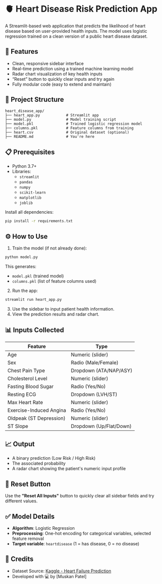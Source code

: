 
# 🫀 Heart Disease Risk Prediction App

A Streamlit-based web application that predicts the likelihood of heart disease based on user-provided health inputs. The model uses logistic regression trained on a clean version of a public heart disease dataset.

## 🚀 Features

- Clean, responsive sidebar interface
- Real-time prediction using a trained machine learning model
- Radar chart visualization of key health inputs
- “Reset” button to quickly clear inputs and try again
- Fully modular code (easy to extend and maintain)

## 📂 Project Structure

```
heart_disease_app/
├── heart_app.py            # Streamlit app
├── model.py                # Model training script
├── model.pkl               # Trained logistic regression model
├── columns.pkl             # Feature columns from training
├── heart.csv               # Original dataset (optional)
├── README.md               # You're here
```

## 📋 Prerequisites

- Python 3.7+
- Libraries:
  - `streamlit`
  - `pandas`
  - `numpy`
  - `scikit-learn`
  - `matplotlib`
  - `joblib`

Install all dependencies:

```bash
pip install -r requirements.txt
```

## ⚙️ How to Use

1. Train the model (if not already done):

```bash
python model.py
```

This generates:
- `model.pkl` (trained model)
- `columns.pkl` (list of feature columns used)

2. Run the app:

```bash
streamlit run heart_app.py
```

3. Use the sidebar to input patient health information.
4. View the prediction results and radar chart.

## 📊 Inputs Collected

| Feature               | Type            |
|-----------------------|-----------------|
| Age                   | Numeric (slider) |
| Sex                   | Radio (Male/Female) |
| Chest Pain Type       | Dropdown (ATA/NAP/ASY) |
| Cholesterol Level     | Numeric (slider) |
| Fasting Blood Sugar   | Radio (Yes/No) |
| Resting ECG           | Dropdown (LVH/ST) |
| Max Heart Rate        | Numeric (slider) |
| Exercise-Induced Angina | Radio (Yes/No) |
| Oldpeak (ST Depression) | Numeric (slider) |
| ST Slope              | Dropdown (Up/Flat/Down) |

## 📈 Output

- A binary prediction (Low Risk / High Risk)
- The associated probability
- A radar chart showing the patient's numeric input profile

## 🔄 Reset Button

Use the **"Reset All Inputs"** button to quickly clear all sidebar fields and try different values.

## ✅ Model Details

- **Algorithm**: Logistic Regression
- **Preprocessing**: One-hot encoding for categorical variables, selected feature removal
- **Target variable**: `heartdisease` (1 = has disease, 0 = no disease)

## 🧠 Credits

- Dataset Source: [Kaggle - Heart Failure Prediction](https://www.kaggle.com/datasets/fedesoriano/heart-failure-prediction)
- Developed with 💻 by [Muskan Patel]

